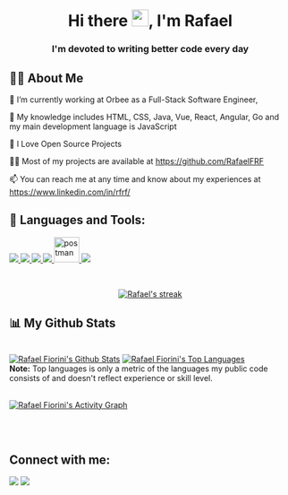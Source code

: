 <h1 align="center">Hi there <img src="https://raw.githubusercontent.com/MartinHeinz/MartinHeinz/master/wave.gif" width="30px">, I'm Rafael</h1>
<h3 align="center"> I'm devoted to writing better code every day</h3>

## 🙋‍♂️ About Me

🔭 I’m currently working at Orbee as a Full-Stack Software Engineer,

:beginner: My knowledge includes HTML, CSS, Java, Vue, React, Angular, Go and my main development language is JavaScript

💖 I Love Open Source Projects

👨‍💻 Most of my projects are available at https://github.com/RafaelFRF

📫 You can reach me at any time and know about my experiences at https://www.linkedin.com/in/rfrf/ 

## 🚀 Languages and Tools:

<p align="left"> 
    <a href="https://developer.mozilla.org/en-US/docs/Web/JavaScript" target="_blank"> <img src="https://img.icons8.com/color/48/000000/javascript.png"/> </a> 
    <a href="https://www.w3.org/html/" target="_blank"> <img src="https://img.icons8.com/color/48/000000/html-5.png"/> </a> 
    <a href="https://www.w3schools.com/css/" target="_blank"> <img src="https://img.icons8.com/color/48/000000/css3.png"/> </a> 
    <a href="https://getbootstrap.com" target="_blank"> <img src="https://img.icons8.com/color/48/000000/bootstrap.png"/> </a> 
    <a href="https://postman.com" target="_blank"> <img src="https://www.vectorlogo.zone/logos/getpostman/getpostman-icon.svg" alt="postman" width="45" height="45"/> </a>   
    <a href="https://git-scm.com/" target="_blank"> <img src="https://img.icons8.com/color/48/000000/git.png"/> </a> 
</p>

<!-- [![React Badge](https://img.shields.io/badge/-React-61DBFB?style=for-the-badge&labelColor=black&logo=react&logoColor=61DBFB)](#)  [![Javascript Badge](https://img.shields.io/badge/-Javascript-F0DB4F?style=for-the-badge&labelColor=black&logo=javascript&logoColor=F0DB4F)](#) [![Typescript Badge](https://img.shields.io/badge/-Typescript-007acc?style=for-the-badge&labelColor=black&logo=typescript&logoColor=007acc)](#) [![Nodejs Badge](https://img.shields.io/badge/-Nodejs-3C873A?style=for-the-badge&labelColor=black&logo=node.js&logoColor=3C873A)](#) [![GraphQL Badge](https://img.shields.io/badge/-GraphQl-e535ab?style=for-the-badge&labelColor=black&logo=node.js&logoColor=e535ab)](#)
<br/>

<p align="center">
    <a href="https://github.com/RafaelFRF/github-readme-streak-stats">
        <img title="🔥 Get streak stats for your profile at git.io/streak-stats" alt="Rafael Fiorini's streak" src="https://github-readme-streak-stats.herokuapp.com/?user=RafaelFRF&theme=black-ice&hide_border=true&stroke=0000&background=060A0CD0"/>
    </a>
</p>

<!-- [![React Badge](https://img.shields.io/badge/-React-61DBFB?style=for-the-badge&labelColor=black&logo=react&logoColor=61DBFB)](#)  [![Javascript Badge](https://img.shields.io/badge/-Javascript-F0DB4F?style=for-the-badge&labelColor=black&logo=javascript&logoColor=F0DB4F)](#) [![Typescript Badge](https://img.shields.io/badge/-Typescript-007acc?style=for-the-badge&labelColor=black&logo=typescript&logoColor=007acc)](#) [![Nodejs Badge](https://img.shields.io/badge/-Nodejs-3C873A?style=for-the-badge&labelColor=black&logo=node.js&logoColor=3C873A)](#) [![GraphQL Badge](https://img.shields.io/badge/-GraphQl-e535ab?style=for-the-badge&labelColor=black&logo=node.js&logoColor=e535ab)](#) -->
<br/>

<p align="center">
    <a href="https://github.com/RafaelFRF/github-readme-streak-stats">
        <img title="🔥 Get streak stats for your profile at git.io/streak-stats" alt="Rafael's streak" src="https://github-readme-streak-stats.herokuapp.com/?user=RafaelFRF&theme=black-ice&hide_border=true&stroke=0000&background=060A0CD0"/>
    </a>
</p>

## 📊 My Github Stats

  <br/>
    <a href="https://github.com/RafaelFRF/github-readme-stats"><img alt="Rafael Fiorini's Github Stats" src="https://github-readme-stats.vercel.app/api?username=RafaelFRF&show_icons=true&count_private=true&theme=react&hide_border=true&bg_color=0D1117" /></a>
  <a href="https://github.com/RafaelFRF/github-readme-stats"><img alt="Rafael Fiorini's Top Languages" src="https://github-readme-stats.vercel.app/api/top-langs/?username=RafaelFRF&langs_count=8&count_private=true&layout=compact&theme=react&hide_border=true&bg_color=0D1117" /></a>
  <br/>
  <b>Note:</b> Top languages is only a metric of the languages my public code consists of and doesn't reflect experience or skill level.


<br/>
<br/>

<a href="https://github.com/RafaelFRF/github-readme-activity-graph"><img alt="Rafael Fiorini's Activity Graph" src="https://activity-graph.herokuapp.com/graph?username=RafaelFRF&bg_color=0D1117&color=5BCDEC&line=5BCDEC&point=FFFFFF&hide_border=true" /></a>

<br/>
<br/>

## Connect with me:
<p align="left">

<a href = "https://www.linkedin.com/in/rfrf/"><img src="https://img.icons8.com/fluent/48/000000/linkedin.png"/></a>
<a href = "https://www.instagram.com/rafael_frf/"><img src="https://img.icons8.com/fluent/48/000000/instagram-new.png"/></a>

